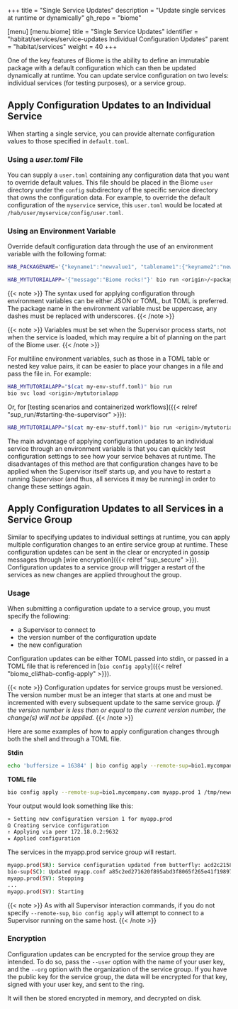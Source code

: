 +++
title = "Single Service Updates"
description = "Update single services at runtime or dynamically"
gh_repo = "biome"

[menu]
  [menu.biome]
    title = "Single Service Updates"
    identifier = "habitat/services/service-updates Individual Configuration Updates"
    parent = "habitat/services"
    weight = 40
+++

One of the key features of Biome is the ability to define an immutable package with a default configuration which can then be updated dynamically at runtime. You can update service configuration on two levels: individual services (for testing purposes), or a service group.

## Apply Configuration Updates to an Individual Service

When starting a single service, you can provide alternate configuration values to those specified in `default.toml`.

### Using a _user.toml_ File

You can supply a `user.toml` containing any configuration data that you want to override default values. This file should be placed in the Biome `user` directory under the `config` subdirectory of the specific service directory that owns the configuration data. For example, to override the default configuration of the `myservice` service, this `user.toml` would be located at `/hab/user/myservice/config/user.toml`.

### Using an Environment Variable

Override default configuration data through the use of an environment variable with the following format: 

```bash
HAB_PACKAGENAME='{"keyname1":"newvalue1", "tablename1":{"keyname2":"newvalue2"}}'
```

```bash
HAB_MYTUTORIALAPP='{"message":"Biome rocks!"}' bio run <origin>/<packagename>
```

{{< note >}}
The syntax used for applying configuration through environment variables can be either JSON or TOML, but TOML is preferred. The package name in the environment variable must be uppercase, any dashes must be replaced with underscores.
{{< /note >}}

{{< note >}}
Variables must be set when the Supervisor process starts, not when the service is loaded, which may require a bit of planning on the part of the Biome user.
{{< /note >}}

For multiline environment variables, such as those in a TOML table or nested key value pairs, it can be easier to place your changes in a file and pass the file in. For example:

```bash
HAB_MYTUTORIALAPP="$(cat my-env-stuff.toml)" bio run
bio svc load <origin>/mytutorialapp
```

Or, for [testing scenarios and containerized workflows]({{< relref "sup_run/#starting-the-supervisor" >}}):

```bash
HAB_MYTUTORIALAPP="$(cat my-env-stuff.toml)" bio run <origin>/mytutorialapp
```

The main advantage of applying configuration updates to an individual service through an environment variable is that you can quickly test configuration settings to see how your service behaves at runtime. The disadvantages of this method are that configuration changes have to be applied when the Supervisor itself starts up, and you have to restart a running Supervisor (and thus, all services it may be running) in order to change these settings again.

## Apply Configuration Updates to all Services in a Service Group

Similar to specifying updates to individual settings at runtime, you can apply multiple configuration changes to an entire service group at runtime. These configuration updates can be sent in the clear or encrypted in gossip messages through [wire encryption]({{< relref "sup_secure" >}}). Configuration updates to a service group will trigger a restart of the services as new changes are applied throughout the group.

### Usage

When submitting a configuration update to a service group, you must specify the following:

- a Supervisor to connect to
- the version number of the configuration update
- the new configuration

Configuration updates can be either TOML passed into stdin, or passed in a TOML
file that is referenced in [`bio config apply`]({{< relref "biome_cli#hab-config-apply" >}}).

{{< note >}}
Configuration updates for service groups must be versioned. The version number must be an integer that starts at one and must be incremented with every subsequent update to the same service group. *If the version number is less than or equal to the current version number, the change(s) will not be applied.*
{{< /note >}}

Here are some examples of how to apply configuration changes through both the shell and through a TOML file.

**Stdin**

```bash
echo 'buffersize = 16384' | bio config apply --remote-sup=bio1.mycompany.com myapp.prod 1
```

**TOML file**

```bash
bio config apply --remote-sup=bio1.mycompany.com myapp.prod 1 /tmp/newconfig.toml
```

Your output would look something like this:

```bash
» Setting new configuration version 1 for myapp.prod
Ω Creating service configuration
↑ Applying via peer 172.18.0.2:9632
★ Applied configuration
```

The services in the myapp.prod service group will restart.

```bash
myapp.prod(SR): Service configuration updated from butterfly: acd2c21580748d38f64a014f964f19a0c1547955e4c86e63bf641a4e142b2200
bio-sup(SC): Updated myapp.conf a85c2ed271620f895abd3f8065f265e41f198973317cc548a016f3eb60c7e13c
myapp.prod(SV): Stopping
...
myapp.prod(SV): Starting
```

{{< note >}}
As with all Supervisor interaction commands, if you do not specify `--remote-sup`, `bio config apply` will attempt to connect to a Supervisor running on the same host.
{{< /note >}}

### Encryption

Configuration updates can be encrypted for the service group they are intended. To do so, pass the `--user` option with the name of your user key, and the `--org` option with the organization of the service group. If you have the public key for the service group, the data will be encrypted for that key, signed with your user key, and sent to the ring.

It will then be stored encrypted in memory, and decrypted on disk.
